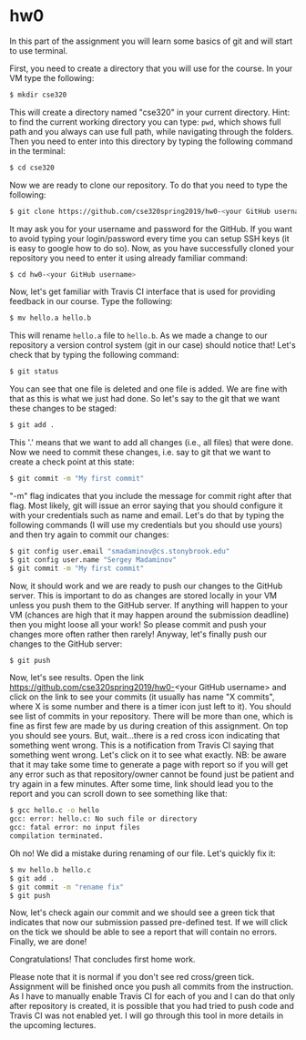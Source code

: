 
# hw0
In this part of the assignment you will learn some basics of git and will start to use terminal.

First, you need to create a directory that you will use for the course. In your VM type the following:
```bash
$ mkdir cse320
```
This will create a directory named "cse320" in your current directory. Hint: to find the current working directory you can type: `pwd`, which shows full path and you always can use full path, while navigating through the folders.
Then you need to enter into this directory by typing the following command in the terminal:
```bash
$ cd cse320
```
Now we are ready to clone our repository. To do that you need to type the following:
```bash
$ git clone https://github.com/cse320spring2019/hw0-<your GitHub username>
```
It may ask you for your username and password for the GitHub. If you want to avoid typing your login/password every time you can setup SSH keys (it is easy to google how to do so). Now, as you have successfully cloned your repository you need to enter it using already familiar command:
```bash
$ cd hw0-<your GitHub username>
```
Now, let's get familiar with Travis CI interface that is used for providing feedback in our course. Type the following:
```bash
$ mv hello.a hello.b
```
This will rename `hello.a` file to `hello.b`. As we made a change to our repository a version control system (git in our case) should notice that! Let's check that by typing the following command:
```bash
$ git status
```
You can see that one file is deleted and one file is added. We are fine with that as this is what we just had done. So let's say to the git that we want these changes to be staged:
```bash
$ git add .
```
This '.' means that we want to add all changes (i.e., all files) that were done. Now we need to commit these changes, i.e. say to git that we want to create a check point at this state:
```bash
$ git commit -m "My first commit"
```
"-m" flag indicates that you include the message for commit right after that flag. Most likely, git will issue an error saying that you should configure it with your credentials such as name and email. Let's do that by typing the following commands (I will use my credentials but you should use yours) and then try again to commit our changes:
```bash
$ git config user.email "smadaminov@cs.stonybrook.edu"
$ git config user.name "Sergey Madaminov"
$ git commit -m "My first commit"
```
Now, it should work and we are ready to push our changes to the GitHub server. This is important to do as changes are stored locally in your VM unless you push them to the GitHub server. If anything will happen to your VM (chances are high that it may happen around the submission deadline) then you might loose all your work! So please commit and push your changes more often rather then rarely! Anyway, let's finally push our changes to the GitHub server:
```bash
$ git push
```
Now, let's see results. Open the link https://github.com/cse320spring2019/hw0-<your GitHub username\> and click on the link to see your commits (it usually has name "X commits", where X is some number and there is a timer icon just left to it). You should see list of commits in your repository. There will be more than one, which is fine as first few are made by us during creation of this assignment. On top you should see yours. But, wait...there is a red cross icon indicating that something went wrong. This is a notification from Travis CI saying that something went wrong. Let's click on it to see what exactly. NB: be aware that it may take some time to generate a page with report so if you will get any error such as that repository/owner cannot be found just be patient and try again in a few minutes.
After some time, link should lead you to the report and you can scroll down to see something like that:
```bash
$ gcc hello.c -o hello
gcc: error: hello.c: No such file or directory
gcc: fatal error: no input files
compilation terminated.
```
Oh no! We did a mistake during renaming of our file. Let's quickly fix it:
```bash
$ mv hello.b hello.c
$ git add .
$ git commit -m "rename fix"
$ git push
```
Now, let's check again our commit and we should see a green tick that indicates that now our submission passed pre-defined test. If we will click on the tick we should be able to see a report that will contain no errors. Finally, we are done!

Congratulations! That concludes first home work.

Please note that it is normal if you don't see red cross/green tick. Assignment will be finished once you push all commits from the instruction. As I have to manually enable Travis CI for each of you and I can do that only after repository is created, it is possible that you had tried to push code and Travis CI was not enabled yet. I will go through this tool in more details in the upcoming lectures.
